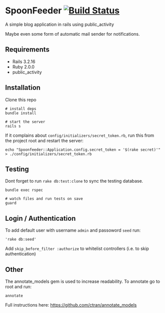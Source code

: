 # SpoonFeeder [![Build Status](https://travis-ci.org/lnucrowding/spoonfeeder.png?branch=master)](https://travis-ci.org/lnucrowding/spoonfeeder)

A simple blog application in rails using public_activity

Maybe even some form of automatic mail sender for notifications.

## Requirements

- Rails 3.2.16
- Ruby 2.0.0
- public_activity


## Installation

Clone this repo

    # install deps
    bundle install

    # start the server
    rails s

If it complains about `config/initializers/secret_token.rb`, run this from the project root and restart the server:

    echo "Spoonfeeder::Application.config.secret_token = '$(rake secret)'" > ./config/initializers/secret_token.rb

## Testing

Dont forget to run `rake db:test:clone` to sync the testing database.

    bundle exec rspec

    # watch files and run tests on save
    guard


## Login / Authentication

To add default user with username `admin` and passoword `seed` run:

    'rake db:seed'

Add `skip_before_filter :authorize` to whitelist controllers (i.e. to skip authentication)

## Other

The annotate_models gem is used to increase readability. To annotate go to root and run:

    annotate

Full instructions here: https://github.com/ctran/annotate_models
